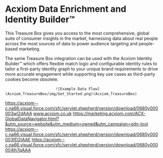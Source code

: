 # Acxiom Data Enrichment and Identity Builder™
This Treasure Box gives you access to the most comprehensive, global suite of consumer insights in the market, harnessing data about real people across the most  sources of data to power audience targeting and people-based marketing.

The same Treasure Box integration can be used with the Acxiom Identity Builder™ which offers flexible match logic and configurable identity rules to tailor a first-party identity graph to your unique brand requirements to drive more accurate engagement while  supporting  key use cases as third-party cookies become obsolete. 

                           ![Example Data Flow](Acxiom_TreasureBox/img/Get_Started.png)(Acxiom_TreasureBox)


https://acxiom--c.na66.visual.force.com/sfc/servlet.shepherd/version/download/0680y000003wl2dAAA
www.acxiom.co.uk
https://marketing.acxiom.com/ACX-GlobalDataNavigator.html?&utm_source=website&utm_medium=owned&utm_campaign=gdn-tool
https://acxiom--c.na66.visual.force.com/sfc/servlet.shepherd/version/download/0680y000003fD2tAAE
https://acxiom--c.na66.visual.force.com/sfc/servlet.shepherd/version/download/0680y000004lh7qAAA
